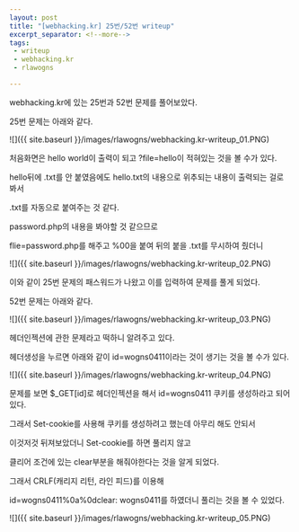 ```yaml
---
layout: post
title: "[webhacking.kr] 25번/52번 writeup"
excerpt_separator: <!--more-->
tags: 
 - writeup
 - webhacking.kr
 - rlawogns

---
```

webhacking.kr에 있는 25번과 52번 문제를 풀어보았다.  

25번 문제는 아래와 같다.  

<!--more-->

![]({{ site.baseurl }}/images/rlawogns/webhacking.kr-writeup_01.PNG)

처음화면은 hello world이 출력이 되고 ?file=hello이 적혀있는 것을 볼 수가 있다.

hello뒤에 .txt를 안 붙였음에도 hello.txt의 내용으로 위추되는 내용이 출력되는 걸로 봐서

.txt를 자동으로 붙여주는 것 같다.

password.php의 내용을 봐야할 것 같으므로

flie=password.php를 해주고 %00을 붙여 뒤의 붙을 .txt를 무시하여 줬더니

![]({{ site.baseurl }}/images/rlawogns/webhacking.kr-writeup_02.PNG)

이와 같이 25번 문제의 패스워드가 나왔고 이를 입력하여 문제를 풀게 되었다.

52번 문제는 아래와 같다.

![]({{ site.baseurl }}/images/rlawogns/webhacking.kr-writeup_03.PNG)

헤더인젝션에 관한 문제라고 떡하니 알려주고 있다.

헤더생성을 누르면 아래와 같이 id=wogns0411이라는 것이 생기는 것을 볼 수가 있다.

![]({{ site.baseurl }}/images/rlawogns/webhacking.kr-writeup_04.PNG)

문제를 보면 $_GET[id]로 헤더인젝션을 해서 id=wogns0411 쿠키를 생성하라고 되어있다.

그래서 Set-cookie를 사용해 쿠키를 생성하려고 했는데 아무리 해도 안되서

이것저것 뒤져보았더니 Set-cookie를 하면 풀리지 않고

클리어 조건에 있는 clear부분을 해줘야한다는 것을 알게 되었다.

그래서 CRLF(캐리지 리턴, 라인 피드)를 이용해

id=wogns0411%0a%0dclear: wogns0411를 하였더니 풀리는 것을 볼 수 있었다.

![]({{ site.baseurl }}/images/rlawogns/webhacking.kr-writeup_05.PNG)
